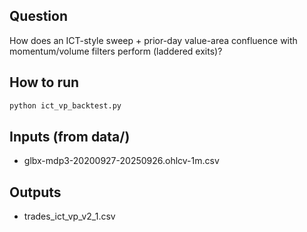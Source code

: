 ## Question
How does an ICT-style sweep + prior-day value-area confluence with momentum/volume filters perform (laddered exits)?

## How to run
```bash
python ict_vp_backtest.py
```

## Inputs (from data/)
- glbx-mdp3-20200927-20250926.ohlcv-1m.csv

## Outputs
- trades_ict_vp_v2_1.csv



